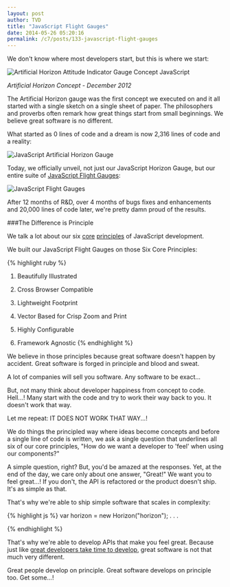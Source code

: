 ```yaml
---
layout: post
author: TVD
title: "JavaScript Flight Gauges"
date: 2014-05-26 05:20:16
permalink: /c7/posts/133-javascript-flight-gauges
---
```


We don't know where most developers start, but this is where we start:

<img src="http://techoctave.com/c7/static/artificial_horizon_gauge.png" alt="Artificial Horizon Attitude Indicator Gauge Concept JavaScript"/>

*Artificial Horizon Concept - December 2012*

The Artificial Horizon gauge was the first concept we executed on and it all started with a single sketch on a single sheet of paper. The philosophers and proverbs often remark how great things start from small beginnings. We believe great software is no different.

What started as 0 lines of code and a dream is now 2,316 lines of code and a reality:

<img src="http://techoctave.com/simulation/images/artificial-horizon-attitude-indicator.png" alt="JavaScript Artificial Horizon Gauge"/>

Today, we officially unveil, not just our JavaScript Horizon Gauge, but our entire suite of [JavaScript Flight Gauges][1]:

<img src="http://techoctave.com/simulation/images/flight_gauges_six.png" alt="JavaScript Flight Gauges"/>

After 12 months of R&D, over 4 months of bugs fixes and enhancements and 20,000 lines of code later, we're pretty damn proud of the results.

###The Difference is Principle

We talk a lot about our six [core][2] [principles][3] of JavaScript development.

We built our JavaScript Flight Gauges on those Six Core Principles:

{% highlight ruby %}
 1. Beautifully Illustrated
 
 2. Cross Browser Compatible
 
 3. Lightweight Footprint
 
 4. Vector Based for Crisp Zoom and Print
 
 5. Highly Configurable
 
 6. Framework Agnostic
{% endhighlight %}

We believe in those principles because great software doesn't happen by accident. Great software is forged in principle and blood and sweat. 

A lot of companies will sell you software. Any software to be exact...

But, not many think about developer happiness from concept to code. Hell...! Many start with the code and try to work their way back to you. It doesn't work that way.

Let me repeat: IT DOES NOT WORK THAT WAY...!

We do things the principled way where ideas become concepts and before a single line of code is written, we ask a single question that underlines all six of our core principles, "How do we want a developer to 'feel' when using our components?"

A simple question, right? But, you'd be amazed at the responses. Yet, at the end of the day, we care only about one answer, "Great!" We want you to feel great...! If you don't, the API is refactored or the product doesn't ship. It's as simple as that.

That's why we're able to ship simple software that scales in complexity:

{% highlight js %}
    var horizon = new Horizon("horizon");
    . . .
    <div id="horizon"></div>
{% endhighlight %}

That's why we're able to develop APIs that make you feel great. Because just like [great developers take time to develop][4], great software is not that much very different.

Great people develop on principle. Great software develops on principle too. Get some...!


  [1]: http://techoctave.com/simulation
  [2]: http://techoctave.com/c7/posts/17-jquery-dashboard-gauges-using-raphael-xhtml-and-css
  [3]: http://techoctave.com/c7/posts/66-beautiful-cross-browser-javascript-dashboard-charts
  [4]: http://techoctave.com/c7/posts/57-hustle-and-code
